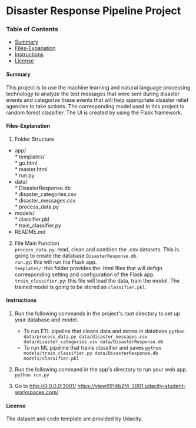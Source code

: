 # Disaster Response Pipeline Project

### Table of Contents

* [Summary](#Summary)
* [Files-Expanation](#Files-Explanation)
* [Instructions](#Instruction)
* [License](#License)

#### Summary
This project is to use the machine learning and natural language processing technology to analyze the text messages that were sent during disaster events and categorize these events that will help appropriate disaster relief agencies to take actions. The corresponding model used in this project is random forest classifier. The UI is created by using the Flask framework.

#### Files-Explanation
1. Folder Structure <br/>
* app/ <br/>
		* templates/ <br/>
        		* go.html <br/>
                * master.html <br/>
		* run.py <br/>
 * data/ <br/>
 		* DisasterResponse.db <br/>
        * disaster_categories.csv <br/>
        * disaster_messages.csv <br/>
        * process_data.py <br/>
* models/ <br/>
        * classifier.pkl <br/>
        * train_classifier.py <br/>
* README.md <br>
2. File Main Function <br/>
`process_data.py`: read, clean and combien the .csv datasets. This is going to create the database `DisasterResponse.db`. <br/>
`run.py`: this will run the Flask app. <br/>
`templates/`: this folder provides the .html files that will defign corresponding setting and configuration of the Flask app. <br/>
`train_classifier.py`: this file will load the data, train the model. The trained model is going to be stored as `classifier.pkl`. <br/>

#### Instructions
1. Run the following commands in the project's root directory to set up your database and model.

    - To run ETL pipeline that cleans data and stores in database
        `python data/process_data.py data/disaster_messages.csv data/disaster_categories.csv data/DisasterResponse.db`
    - To run ML pipeline that trains classifier and saves
        `python models/train_classifier.py data/DisasterResponse.db models/classifier.pkl`

2. Run the following command in the app's directory to run your web app.
    `python run.py`

3. Go to http://0.0.0.0:3001/
https://view6914b2f4-3001.udacity-student-workspaces.com/


#### License
The dataset and code template are provided by Udacity.

